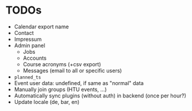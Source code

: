 
TODOs
=====

* Calendar export name
* Contact
* Impressum
* Admin panel
  * Jobs
  * Accounts
  * Course acronyms (+csv export)
  * Messages (email to all or specific users)
* `planned_ts`
* Event user data: undefined, if same as "normal" data
* Manually join groups (HTU events, ...)
* Automatically sync plugins (without auth) in backend (once per hour?)
* Update locale (de, bar, en)
